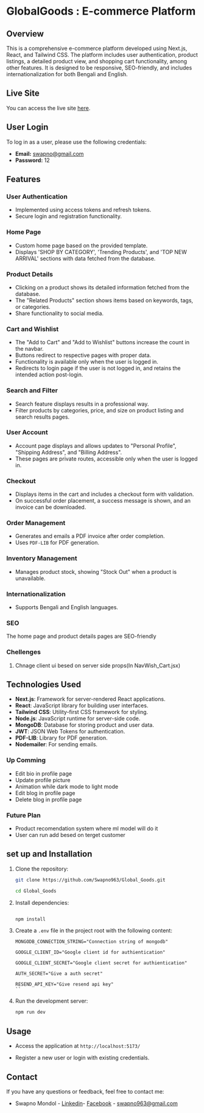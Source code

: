 # GlobalGoods : E-commerce Platform

## Overview

This is a comprehensive e-commerce platform developed using Next.js, React, and Tailwind CSS. The platform includes user authentication, product listings, a detailed product view, and shopping cart functionality, among other features. It is designed to be responsive, SEO-friendly, and includes internationalization for both Bengali and English.

## Live Site

You can access the live site [here](https://global-goods-beryl.vercel.app/en).

## User Login

To log in as a user, please use the following credentials:

- **Email:** swapno@gmail.com
- **Password:** 12

## Features

### User Authentication

- Implemented using access tokens and refresh tokens.
- Secure login and registration functionality.

### Home Page

- Custom home page based on the provided template.
- Displays 'SHOP BY CATEGORY', 'Trending Products', and 'TOP NEW ARRIVAL' sections with data fetched from the database.

### Product Details

- Clicking on a product shows its detailed information fetched from the database.
- The "Related Products" section shows items based on keywords, tags, or categories.
- Share functionality to social media.

### Cart and Wishlist

- The "Add to Cart" and "Add to Wishlist" buttons increase the count in the navbar.
- Buttons redirect to respective pages with proper data.
- Functionality is available only when the user is logged in.
- Redirects to login page if the user is not logged in, and retains the intended action post-login.

### Search and Filter

- Search feature displays results in a professional way.
- Filter products by categories, price, and size on product listing and search results pages.

### User Account

- Account page displays and allows updates to "Personal Profile", "Shipping Address", and "Billing Address".
- These pages are private routes, accessible only when the user is logged in.

### Checkout

- Displays items in the cart and includes a checkout form with validation.
- On successful order placement, a success message is shown, and an invoice can be downloaded.

### Order Management

- Generates and emails a PDF invoice after order completion.
- Uses `PDF-LIB` for PDF generation.

### Inventory Management

- Manages product stock, showing "Stock Out" when a product is unavailable.

### Internationalization

- Supports Bengali and English languages.

### SEO

The home page and product details pages are SEO-friendly

### Chellenges

1. Chnage client ui besed on server side props(In NavWish_Cart.jsx)

## Technologies Used

- **Next.js**: Framework for server-rendered React applications.
- **React**: JavaScript library for building user interfaces.
- **Tailwind CSS**: Utility-first CSS framework for styling.
- **Node.js**: JavaScript runtime for server-side code.
- **MongoDB**: Database for storing product and user data.
- **JWT**: JSON Web Tokens for authentication.
- **PDF-LIB**: Library for PDF generation.
- **Nodemailer**: For sending emails.

### Up Comming

- Edit bio in profile page
- Update profile picture
- Animation while dark mode to light mode
- Edit blog in profile page
- Delete blog in profile page

### Future Plan

- Product recomendation system where ml model will do it
- User can run add besed on terget customer

## set up and Installation

1. Clone the repository:

   ```sh
   git clone https://github.com/Swapno963/Global_Goods.git

   cd Global_Goods
   ```

2. Install dependencies:

   ```sh

   npm install
   ```

3. Create a `.env` file in the project root with the following content:

   ```env
   MONGODB_CONNECTION_STRING="Connection string of mongodb"

   GOOGLE_CLIENT_ID="Google client id for authientication"

   GOOGLE_CLIENT_SECRET="Google client secret for authientication"

   AUTH_SECRET="Give a auth secret"

   RESEND_API_KEY="Give resend api key"
   ``

   ```

4. Run the development server:
   ```sh
   npm run dev
   ```

## Usage

- Access the application at `http://localhost:5173/`

- Register a new user or login with existing credentials.

## Contact

If you have any questions or feedback, feel free to contact me:

- Swapno Mondol - [Linkedin](https://www.linkedin.com/in/swapno-mondol/)- [Facebook](https://www.facebook.com/profile.php?id=100090206887787) - swapno963@gmail.com
